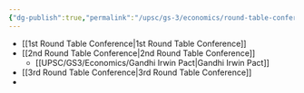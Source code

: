 ```yaml
---
{"dg-publish":true,"permalink":"/upsc/gs-3/economics/round-table-conference/","dgHomeLink":true,"dgPassFrontmatter":false}
---
```


- [[1st Round Table Conference|1st Round Table Conference]]
- [[2nd Round Table Conference|2nd Round Table Conference]]
	- [[UPSC/GS3/Economics/Gandhi Irwin Pact|Gandhi Irwin Pact]]
- [[3rd Round Table Conference|3rd Round Table Conference]]
- 